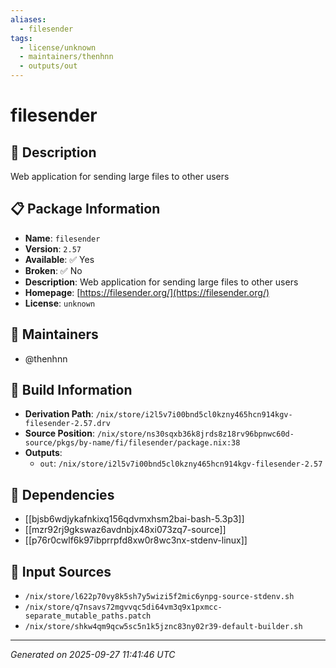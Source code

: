 ```yaml
---
aliases:
  - filesender
tags:
  - license/unknown
  - maintainers/thenhnn
  - outputs/out
---
```


# filesender

## 📝 Description

Web application for sending large files to other users

## 📋 Package Information

- **Name**: `filesender`
- **Version**: `2.57`
- **Available**: ✅ Yes
- **Broken**: ✅ No
- **Description**: Web application for sending large files to other users
- **Homepage**: [https://filesender.org/](https://filesender.org/)
- **License**: `unknown`
## 👥 Maintainers

- @thenhnn


## 🔧 Build Information

- **Derivation Path**: `/nix/store/i2l5v7i00bnd5cl0kzny465hcn914kgv-filesender-2.57.drv`
- **Source Position**: `/nix/store/ns30sqxb36k8jrds8z18rv96bpnwc60d-source/pkgs/by-name/fi/filesender/package.nix:38`
- **Outputs**:
  - `out`:  `/nix/store/i2l5v7i00bnd5cl0kzny465hcn914kgv-filesender-2.57`

## 🔗 Dependencies

- [[bjsb6wdjykafnkixq156qdvmxhsm2bai-bash-5.3p3]]
- [[mzr92rj9gkswaz6avdnbjx48xi073zq7-source]]
- [[p76r0cwlf6k97ibprrpfd8xw0r8wc3nx-stdenv-linux]]

## 📁 Input Sources

- `/nix/store/l622p70vy8k5sh7y5wizi5f2mic6ynpg-source-stdenv.sh`
- `/nix/store/q7nsavs72mgvvqc5di64vm3q9x1pxmcc-separate_mutable_paths.patch`
- `/nix/store/shkw4qm9qcw5sc5n1k5jznc83ny02r39-default-builder.sh`

---
*Generated on 2025-09-27 11:41:46 UTC*
